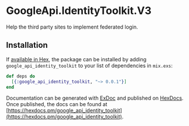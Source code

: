 # GoogleApi.IdentityToolkit.V3

Help the third party sites to implement federated login.

## Installation

If [available in Hex](https://hex.pm/docs/publish), the package can be installed
by adding `google_api_identity_toolkit` to your list of dependencies in `mix.exs`:

```elixir
def deps do
  [{:google_api_identity_toolkit, "~> 0.0.1"}]
end
```

Documentation can be generated with [ExDoc](https://github.com/elixir-lang/ex_doc)
and published on [HexDocs](https://hexdocs.pm). Once published, the docs can
be found at [https://hexdocs.pm/google_api_identity_toolkit](https://hexdocs.pm/google_api_identity_toolkit).
